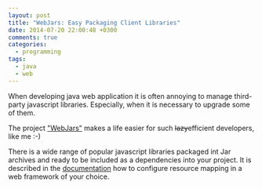 ```yaml
---
layout: post
title: "WebJars: Easy Packaging Client Libraries"
date: 2014-07-20 22:00:48 +0300
comments: true
categories: 
  - programming
tags:
  - java
  - web
---
```


When developing java web application it is often annoying to manage third-party javascript libraries. Especially, when it is necessary to upgrade some of them.

The project ["WebJars"][webjars] makes a life easier for such <del>lazy</del>efficient developers, like me :-)

There is a wide range of popular javascript libraries packaged int Jar archives and ready to be included as a dependencies into your project.
It is described in the [documentation][doc] how to configure resource mapping in a web framework of your choice.

[webjars]: http://www.webjars.org/
[doc]: http://www.webjars.org/documentation
